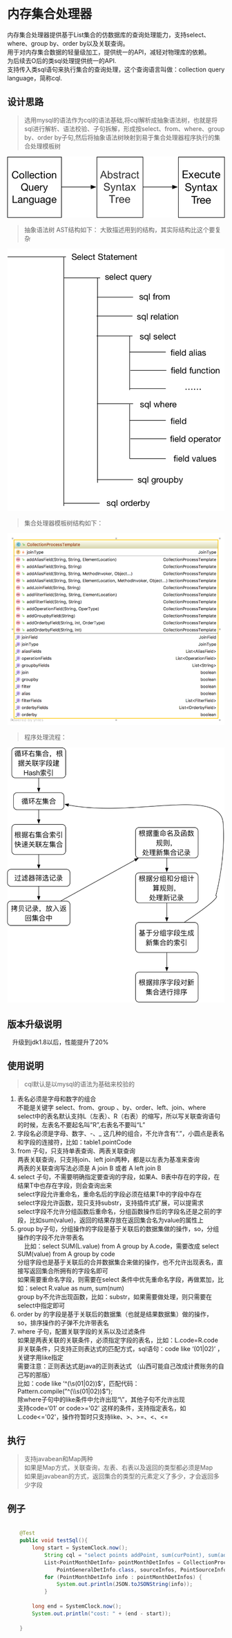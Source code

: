 
内存集合处理器
===

内存集合处理器提供基于List集合的仿数据库的查询处理能力，支持select、where、group by、order by以及关联查询。 <br>
用于对内存集合数据的轻量级加工，提供统一的API，减轻对物理库的依赖。 <br>
为后续去O后的类sql处理提供统一的API. <br>
支持传入类sql语句来执行集合的查询处理，这个查询语言叫做：collection query language，简称cql. <br>

设计思路
---

>选用mysql的语法作为cql的语法基础,将cql解析成抽象语法树，也就是将sql进行解析、语法校验、子句拆解，形成按select、from、where、group by、order by子句,然后将抽象语法树映射到易于集合处理器程序执行的集合处理模板树

![](https://github.com/eva233man/collection-database/blob/master/doc/tree.png)


>抽象语法树 AST结构如下： 大致描述用到的结构，其实际结构比这个要复杂

![](https://github.com/eva233man/collection-database/blob/master/doc/ast.png)


>集合处理器模板树结构如下：

![](https://github.com/eva233man/collection-database/blob/master/doc/template.png)


>程序处理流程：

![](https://github.com/eva233man/collection-database/blob/master/doc/process.png)

版本升级说明
---
    升级到jdk1.8以后，性能提升了20%

使用说明
---
>cql默认是以mysql的语法为基础来校验的
   
   1.	表名必须是字母和数字的组合<br>
        不能是关键字 select、from、group 、by、order、left、join、where<br>
        select中的表名默认支持L（左表）、R（右表）的缩写，所以写关联查询语句的时候，左表名不要起名叫”R”,右表名不要叫“L”<br>
   2.	字段名必须是字母、数字、-、_ 这几种的组合，不允许含有“.”，小圆点是表名和字段的连接符，比如：table1.pointCode<br>
   3.	from 子句，只支持单表查询、两表关联查询<br>
    	两表关联查询，只支持join、left join两种，都是以左表为基准来查询<br>
    	两表的关联查询写法必须是 A join B 或者 A left join B<br>
   4.	select 子句，不需要明确指定要查询的字段，如果A、B表中存在的字段，在结果T中也存在字段，则会查询出来<br>
    	select字段允许重命名，重命名后的字段必须在结果T中的字段中存在<br>
    	select字段允许函数，现只支持substr，支持插件式扩展，可以提需求<br>
    	select字段不允许分组函数后重命名，分组函数操作后的字段名还是之前的字段，比如sum(value)，返回的结果存放在返回集合名为value的属性上<br>
   5.	group by子句，分组操作的字段是基于关联后的数据集做的操作，so，分组操作的字段不允许带表名<br>
    	比如：select SUM(L.value) from A group by A.code，需要改成 select SUM(value) from A group by code<br>
    	分组字段也是基于关联后的合并数据集合来做的操作，也不允许出现表名，直接写返回集合所拥有的字段名即可<br>
    	如果需要重命名字段，则需要在select 条件中优先重命名字段，再做累加，比如：select R.value as num, sum(num)<br>
    	group by不允许出现函数，比如：substr，如果需要做处理，则只需要在select中指定即可<br>
   6.	order by 的字段是基于关联后的数据集（也就是结果数据集）做的操作，so，排序操作的子弹不允许带表名<br>
   7.	where 子句，配置关联字段的关系以及过滤条件<br>
    	如果是两表关联的关联条件，必须指定字段的表名，比如：L.code=R.code<br>
    	非关联条件，只支持正则表达式的匹配方式，sql语句：code like ‘(01|02)’ ，关键字用like指定<br>
                需要注意：正则表达式是java的正则表达式 （山西可能自己改成计费账务的自己写的那版）<br>
                比如：code like ‘^(\\s(01|02))$’，匹配代码：Pattern.compile(”^(\\s(01|02))$”);<br>
                除where子句中的like条件中允许出现“\\”，其他子句不允许出现<br>
    	支持code=‘01’ or code>='02' 这样的条件，支持指定表名，如L.code<='02'，操作符暂时只支持like、>、>=、<、<=  <br>

执行
---
>支持javabean和Map两种<br>
>如果是Map方式，关联查询，左表、右表以及返回的类型都必须是Map<br>
>如果是javabean的方式，返回集合的类型的元素定义了多少，才会返回多少字段<br>


例子
---

```Java

    @Test
    public void testSql(){
        long start = SystemClock.now();
            String cql = "select points addPoint, sum(curPoint), sum(addPoint) from gen left join source where l.pointCode=r.pointCode group by pointCode order by pointCode";
            List<PointMonthDetInfo> pointMonthDetInfos = CollectionProcessor.execute(generalDetInfos,
                PointGeneralDetInfo.class, sourceInfos, PointSourceInfo.class, cql, PointMonthDetInfo.class);
            for (PointMonthDetInfo info : pointMonthDetInfos) {
                System.out.println(JSON.toJSONString(info));
            }
    
        long end = SystemClock.now();
        System.out.println("cost: " + (end - start));
    
    }
```
